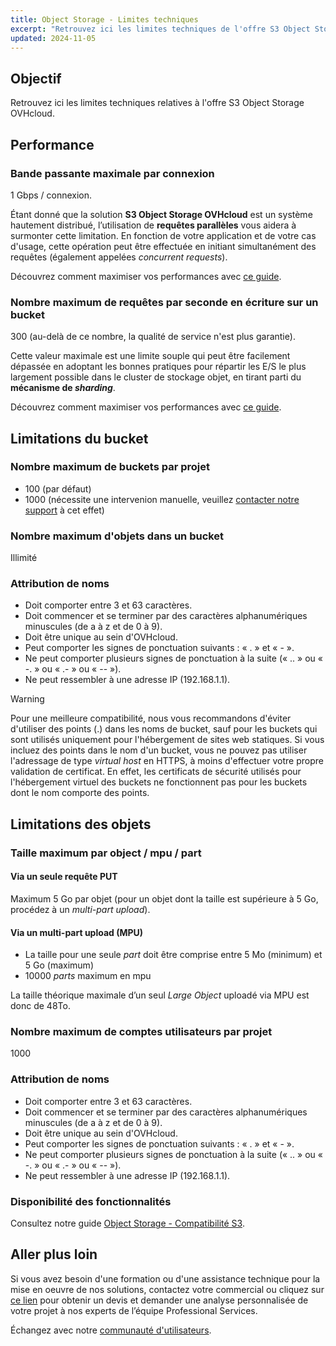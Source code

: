 ```yaml
---
title: Object Storage - Limites techniques
excerpt: "Retrouvez ici les limites techniques de l'offre S3 Object Storage"
updated: 2024-11-05
---
```


## Objectif

Retrouvez ici les limites techniques relatives à l'offre S3 Object Storage OVHcloud.

## Performance

### Bande passante maximale par connexion

1 Gbps / connexion.

Étant donné que la solution **S3 Object Storage OVHcloud** est un système hautement distribué, l’utilisation de **requêtes parallèles** vous aidera à surmonter cette limitation. En fonction de votre application et de votre cas d'usage, cette opération peut être effectuée en initiant simultanément des requêtes (également appelées *concurrent requests*).

Découvrez comment maximiser vos performances avec [ce guide](/pages/storage_and_backup/object_storage/s3_performance_optimization).

### Nombre maximum de requêtes par seconde en écriture sur un bucket

300 (au-delà de ce nombre, la qualité de service n'est plus garantie).

Cette valeur maximale est une limite souple qui peut être facilement dépassée en adoptant les bonnes pratiques pour répartir les E/S le plus largement possible dans le cluster de stockage objet, en tirant parti du **mécanisme de *sharding***.

Découvrez comment maximiser vos performances avec [ce guide](/pages/storage_and_backup/object_storage/s3_performance_optimization).

## Limitations du bucket

### Nombre maximum de buckets par projet

- 100 (par défaut)
- 1000 (nécessite une intervenion manuelle, veuillez [contacter notre support](https://help.ovhcloud.com/csm?id=csm_get_help) à cet effet)

### Nombre maximum d'objets dans un bucket

Illimité

### Attribution de noms

- Doit comporter entre 3 et 63 caractères.
- Doit commencer et se terminer par des caractères alphanumériques minuscules (de a à z et de 0 à 9).
- Doit être unique au sein d'OVHcloud.
- Peut comporter les signes de ponctuation suivants : « . » et « - ».
- Ne peut comporter plusieurs signes de ponctuation à la suite (« .. » ou « -. » ou « .- » ou « -- »).
- Ne peut ressembler à une adresse IP (192.168.1.1).

> [!warning]
>
> Pour une meilleure compatibilité, nous vous recommandons d'éviter d'utiliser des points (.) dans les noms de bucket, sauf pour les buckets qui sont utilisés uniquement pour l'hébergement de sites web statiques. Si vous incluez des points dans le nom d'un bucket, vous ne pouvez pas utiliser l'adressage de type *virtual host* en HTTPS, à moins d'effectuer votre propre validation de certificat. En effet, les certificats de sécurité utilisés pour l'hébergement virtuel des buckets ne fonctionnent pas pour les buckets dont le nom comporte des points.
>

## Limitations des objets

### Taille maximum par object / mpu / part

#### Via un seule requête PUT

Maximum 5 Go par objet (pour un objet dont la taille est supérieure à 5 Go, procédez à un *multi-part upload*).

#### Via un multi-part upload (MPU)

- La taille pour une seule *part* doit être comprise entre 5 Mo (minimum) et 5 Go (maximum)
- 10000 *parts* maximum en mpu

La taille théorique maximale d’un seul *Large Object* uploadé via MPU est donc de 48To.

### Nombre maximum de comptes utilisateurs par projet

1000

### Attribution de noms

- Doit comporter entre 3 et 63 caractères.
- Doit commencer et se terminer par des caractères alphanumériques minuscules (de a à z et de 0 à 9).
- Doit être unique au sein d'OVHcloud.
- Peut comporter les signes de ponctuation suivants : « . » et « - ».
- Ne peut comporter plusieurs signes de ponctuation à la suite (« .. » ou « -. » ou « .- » ou « -- »).
- Ne peut ressembler à une adresse IP (192.168.1.1).

### Disponibilité des fonctionnalités

Consultez notre guide [Object Storage - Compatibilité S3](storage_and_backup/object_storage/s3_s3_compliancy).

## Aller plus loin

Si vous avez besoin d'une formation ou d'une assistance technique pour la mise en oeuvre de nos solutions, contactez votre commercial ou cliquez sur [ce lien](/links/professional-services) pour obtenir un devis et demander une analyse personnalisée de votre projet à nos experts de l’équipe Professional Services.

Échangez avec notre [communauté d'utilisateurs](/links/community).
